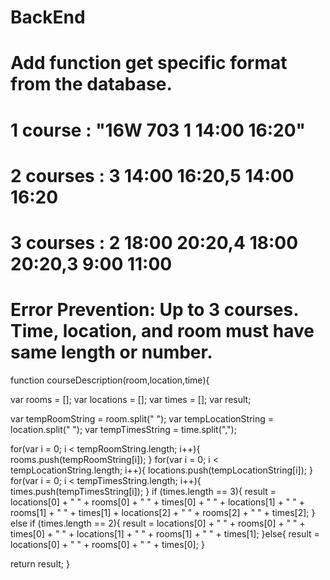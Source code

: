 # BackEnd

# Add function get specific format from the database.
# 1 course  : "16W 703 1 14:00 16:20"
# 2 courses : 3 14:00 16:20,5 14:00 16:20
# 3 courses : 2 18:00 20:20,4 18:00 20:20,3 9:00 11:00
# Error Prevention: Up to 3 courses.  Time, location, and room must have same length or number.

function courseDescription(room,location,time){

  var rooms  = [];
  var locations = [];
  var times = [];
  var result;

  var tempRoomString = room.split(" ");
  var tempLocationString = location.split(" ");
  var tempTimesString = time.split(",");

  for(var i = 0; i < tempRoomString.length; i++){
    rooms.push(tempRoomString[i]);
  }
  for(var i = 0; i < tempLocationString.length; i++){
    locations.push(tempLocationString[i]);
  }
  for(var i = 0; i < tempTimesString.length; i++){
    times.push(tempTimesString[i]);
  }
  if (times.length == 3){
    result = locations[0] + " " + rooms[0] + " " + times[0] + " " + locations[1] + " " + rooms[1] + " " + times[1] + locations[2] + " " + rooms[2] + " " + times[2];
  }
  else if (times.length == 2){
    result = locations[0] + " " + rooms[0] + " " + times[0] + " " + locations[1] + " " + rooms[1] + " " + times[1];
  }else{
    result = locations[0] + " " + rooms[0] + " " + times[0];
  }

  return result;
}
